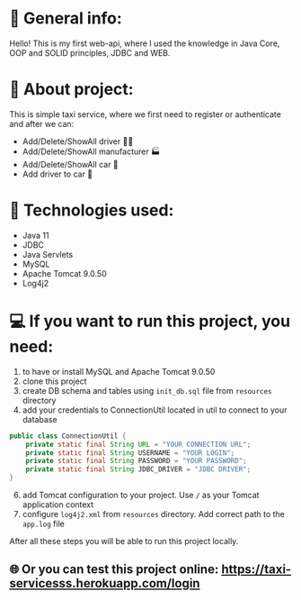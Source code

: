 # :closed_book: General info:
Hello! This is my first web-api, where I used the knowledge in Java Core, OOP and SOLID principles, JDBC and WEB.

# :oncoming_taxi: About project:
This is simple taxi service, where we first need to register or authenticate and after we can:

- Add/Delete/ShowAll driver :man_pilot:
- Add/Delete/ShowAll manufacturer :factory:
- Add/Delete/ShowAll car :car:
- Add driver to car :taxi:

# :abacus: Technologies used:

- Java 11
- JDBC
- Java Servlets
- MySQL
- Apache Tomcat 9.0.50
- Log4j2

# :computer: If you want to run this project, you need:
1. to have or install MySQL and Apache Tomcat 9.0.50
2. clone this project
3. create DB schema and tables using `init_db.sql` file from `resources` directory
4. add your credentials to ConnectionUtil located in util to connect to your database
```java
public class ConnectionUtil {
    private static final String URL = "YOUR CONNECTION URL";
    private static final String USERNAME = "YOUR LOGIN";
    private static final String PASSWORD = "YOUR PASSWORD";
    private static final String JDBC_DRIVER = "JDBC DRIVER";
}
```
6. add Tomcat configuration to your project. Use `/` as your Tomcat application context
7. configure `log4j2.xml` from `resources` directory. Add correct path to the `app.log` file

After all these steps you will be able to run this project locally.

## :globe_with_meridians: Or you can test this project online: https://taxi-servicesss.herokuapp.com/login